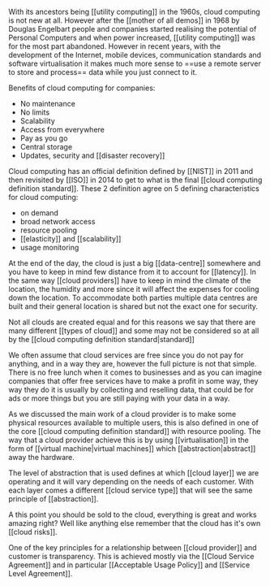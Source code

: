 With its ancestors being [[utility computing]] in the 1960s, cloud computing is not new at all. However after the [[mother of all demos]] in 1968 by Douglas Engelbart people and companies started realising the potential of Personal Computers and when power increased, [[utility computing]] was for the most part abandoned.
However in recent years, with the development of the Internet, mobile devices, communication standards and software virtualisation it makes much more sense to ==use a remote server to store and process== data while you just connect to it.

Benefits of cloud computing for companies:
- No maintenance
- No limits
- Scalability
- Access from everywhere
- Pay as you go
- Central storage
- Updates, security and [[disaster recovery]]

Cloud computing has an official definition defined by [[NIST]] in 2011 and then revisited by [[ISO]] in 2014 to get to what is the final [[cloud computing definition standard]]. These 2 definition agree on 5 defining characteristics for cloud computing:
- on demand
- broad network access
- resource pooling
- [[elasticity]] and [[scalability]]
- usage monitoring

At the end of the day, the cloud is just a big [[data-centre]] somewhere and you have to keep in mind few distance from it to account for [[latency]]. In the same way [[cloud providers]] have to keep in mind the climate of the location, the humidity and more since it will affect the expenses for cooling down the location. To accommodate both parties multiple data centres are built and their general location is shared but not the exact one for security.

Not all clouds are created equal and for this reasons we say that there are many different [[types of cloud]] and some may not be considered so at all by the [[cloud computing definition standard|standard]]

We often assume that cloud services are free since you do not pay for anything, and in a way they are, however the full picture is not that simple. There is no free lunch when it comes to businesses and as you can imagine companies that offer free services have to make a profit in some way, they way they do it is usually by collecting and reselling data, that could be for ads or more things but you are still paying with your data in a way.

As we discussed the main work of a cloud provider is to make some physical resources available to multiple users, this is also defined in one of the core [[cloud computing definition standard]] with resource pooling.
The way that a cloud provider achieve this is by using [[virtualisation]] in the form of [[virtual machine|virtual machines]] which [[abstraction|abstract]] away the hardware.

The level of abstraction that is used defines at which [[cloud layer]] we are operating and it will vary depending on the needs of each customer. With each layer comes a different [[cloud service type]] that will see the same principle of [[abstraction]].

A this point you should be sold to the cloud, everything is great and works amazing right? Well like anything else remember that the cloud has it's own [[cloud risks]].

One of the key principles for a relationship between [[cloud provider]] and customer is transparency. This is achieved mostly via the [[Cloud Service Agreement]] and in particular [[Acceptable Usage Policy]] and [[Service Level Agreement]]. 